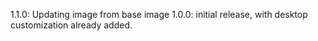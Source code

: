 1.1.0: Updating image from base image 
1.0.0: initial release, with desktop customization already added. 
